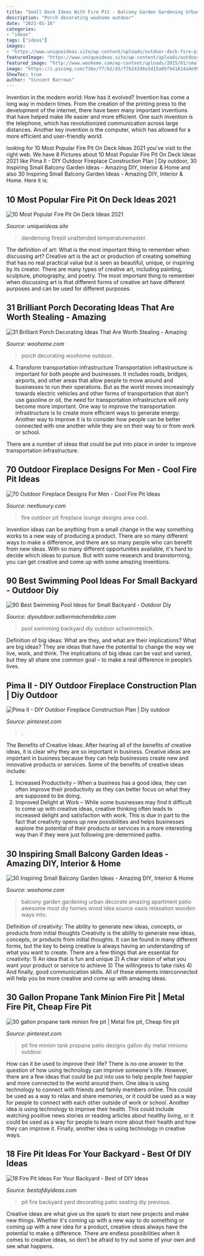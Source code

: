 ```yaml
---
title: "Small Deck Ideas With Fire Pit - Balcony Garden Gardening Urban Decorate Amazing Apartment Patio Awesome Most Diy Homes Wood Idea Source Oasis Relaxation Wooden Ways Into"
description: "Porch decorating woohome outdoor"
date: "2023-01-16"
categories:
- "ideas"
tags: ["ideas"]
images:
- "https://www.uniqueideas.site/wp-content/uploads/outdoor-deck-fire-pit-design-and-ideas-800x800.jpg"
featuredImage: "https://www.uniqueideas.site/wp-content/uploads/outdoor-deck-fire-pit-design-and-ideas-800x800.jpg"
featured_image: "http://www.woohome.com/wp-content/uploads/2015/01/small-porch-ideas-woohome-30.jpg"
image: "https://i.pinimg.com/736x/f7/b2/43/f7b24330a3d15a05f941814a4e99fe47.jpg"
ShowToc: true
author: "Vincent Barrows"
---
```



Invention in the modern world: How has it evolved?
Invention has come a long way in modern times. From the creation of the printing press to the development of the internet, there have been many important inventions that have helped make life easier and more efficient. One such invention is the telephone, which has revolutionized communication across large distances. Another key invention is the computer, which has allowed for a more efficient and user-friendly world.

	

		
looking for 10 Most Popular Fire Pit On Deck Ideas 2021 you've visit to the right web. We have 8 Pictures about 10 Most Popular Fire Pit On Deck Ideas 2021 like Pima II - DIY Outdoor Fireplace Construction Plan | Diy outdoor, 30 Inspiring Small Balcony Garden Ideas - Amazing DIY, Interior &amp; Home and also 30 Inspiring Small Balcony Garden Ideas - Amazing DIY, Interior &amp; Home. Here it is:
		
    
## 10 Most Popular Fire Pit On Deck Ideas 2021

<img loading=lazy src="https://www.uniqueideas.site/wp-content/uploads/outdoor-deck-fire-pit-design-and-ideas-800x800.jpg" onerror="this.onerror=null;this.src='https://tse3.mm.bing.net/th?id=OIP.pCTmQVP4U6wyEuOmlMZIlAHaHa&amp;pid=15.1';" alt="10 Most Popular Fire Pit On Deck Ideas 2021">

_Source: uniqueideas.site_

>dandenong firepit unattended temperaturemaster. 

	

The definition of art: What is the most important thing to remember when discussing art?
Creative art is the act or production of creating something that has no real practical value but is seen as beautiful, unique, or inspiring by its creator. There are many types of creative art, including painting, sculpture, photography, and poetry. The most important thing to remember when discussing art is that different forms of creative art have different purposes and can be used for different purposes.

    
## 31 Brilliant Porch Decorating Ideas That Are Worth Stealing - Amazing

<img loading=lazy src="http://www.woohome.com/wp-content/uploads/2015/01/small-porch-ideas-woohome-30.jpg" onerror="this.onerror=null;this.src='https://tse2.mm.bing.net/th?id=OIP.OqXbJYvFMseHvzW9VDlQHQHaLK&amp;pid=15.1';" alt="31 Brilliant Porch Decorating Ideas That Are Worth Stealing - Amazing">

_Source: woohome.com_

>porch decorating woohome outdoor. 

	

4) Transform transportation infrastructure
Transportation infrastructure is important for both people and businesses. It includes roads, bridges, airports, and other areas that allow people to move around and businesses to run their operations. But as the world moves increasingly towards electric vehicles and other forms of transportation that don't use gasoline or oil, the need for transportation infrastructure will only become more important. 
One way to improve the transportation infrastructure is to create more efficient ways to generate energy. Another way to improve it is to consider how people can be better connected with one another while they are on their way to or from work or school. 

There are a number of ideas that could be put into place in order to improve transportation infrastructure.

    
## 70 Outdoor Fireplace Designs For Men - Cool Fire Pit Ideas

<img loading=lazy src="http://nextluxury.com/wp-content/uploads/cement-fire-pit-outdoor-lounge-area.jpg" onerror="this.onerror=null;this.src='https://tse3.mm.bing.net/th?id=OIP.tslu44sKQHpFYZdCN1_MlQHaHa&amp;pid=15.1';" alt="70 Outdoor Fireplace Designs For Men - Cool Fire Pit Ideas">

_Source: nextluxury.com_

>fire outdoor pit fireplace lounge designs area cool. 

	

Invention ideas can be anything from a small change in the way something works to a new way of producing a product. There are so many different ways to make a difference, and there are so many people who can benefit from new ideas. With so many different opportunities available, it's hard to decide which ideas to pursue. But with some research and brainstorming, you can get creative and come up with some amazing inventions.

    
## 90 Best Swimming Pool Ideas For Small Backyard - Outdoor Diy

<img loading=lazy src="http://diyoutdoor.selbermachendeko.com/wp-content/uploads/2019/09/90-Best-Swimming-Pool-Ideas-for-Small-Backyard.jpg" onerror="this.onerror=null;this.src='https://tse3.mm.bing.net/th?id=OIP.FuJhZdKdhhVd3Dm8OMX1ygHaFO&amp;pid=15.1';" alt="90 Best Swimming Pool Ideas for Small Backyard - Outdoor Diy">

_Source: diyoutdoor.selbermachendeko.com_

>pool swimming backyard diy outdoor schwimmteich. 

	

Definition of big ideas: What are they, and what are their implications?
What are big ideas? They are ideas that have the potential to change the way we live, work, and think. The implications of big ideas can be vast and varied, but they all share one common goal – to make a real difference in people’s lives.

    
## Pima II - DIY Outdoor Fireplace Construction Plan | Diy Outdoor

<img loading=lazy src="https://i.pinimg.com/736x/f7/b2/43/f7b24330a3d15a05f941814a4e99fe47.jpg" onerror="this.onerror=null;this.src='https://tse2.mm.bing.net/th?id=OIP.ezS2o44AU4XOl3dwQKJzlwHaJ3&amp;pid=15.1';" alt="Pima II - DIY Outdoor Fireplace Construction Plan | Diy outdoor">

_Source: pinterest.com_

>. 

	

The Benefits of Creative Ideas: After hearing all of the benefits of creative ideas, it is clear why they are so important in business.
Creative ideas are important in business because they can help businesses create new and innovative products or services. Some of the benefits of creative ideas include: 
1. Increased Productivity – When a business has a good idea, they can often improve their productivity as they can better focus on what they are supposed to be doing. 
2. Improved Delight at Work – While some businesses may find it difficult to come up with creative ideas, creative thinking often leads to increased delight and satisfaction with work. This is due in part to the fact that creativity opens up new possibilities and helps businesses explore the potential of their products or services in a more interesting way than if they were just following pre-determined paths. 

    
## 30 Inspiring Small Balcony Garden Ideas - Amazing DIY, Interior &amp; Home

<img loading=lazy src="http://www.woohome.com/wp-content/uploads/2014/04/Small-Balcony-Garden-ideas-30.jpg" onerror="this.onerror=null;this.src='https://tse3.mm.bing.net/th?id=OIP.HwafJTtPIH_8YCVUf01MCAHaJ4&amp;pid=15.1';" alt="30 Inspiring Small Balcony Garden Ideas - Amazing DIY, Interior &amp; Home">

_Source: woohome.com_

>balcony garden gardening urban decorate amazing apartment patio awesome most diy homes wood idea source oasis relaxation wooden ways into. 

	

Definition of creativity: The ability to generate new ideas, concepts, or products from initial thoughts
Creativity is the ability to generate new ideas, concepts, or products from initial thoughts. It can be found in many different forms, but the key to being creative is always having an understanding of what you want to create. There are a few things that are essential for creativity: 1) An idea that is fun and unique 2) A clear vision of what you want your product or service to achieve 3) The willingness to take risks 4) And finally, good communication skills. All of these elements interconnected will help you be more creative and come up with amazing ideas.

    
## 30 Gallon Propane Tank Minion Fire Pit | Metal Fire Pit, Cheap Fire Pit

<img loading=lazy src="https://i.pinimg.com/736x/40/a0/df/40a0dfdf2b0aabe065b1bc622cc41d8d.jpg" onerror="this.onerror=null;this.src='https://tse4.mm.bing.net/th?id=OIP.ylOiygeWRbsbAZQLozTSPwHaNK&amp;pid=15.1';" alt="30 gallon propane tank minion fire pit | Metal fire pit, Cheap fire pit">

_Source: pinterest.com_

>pit fire minion tank propane patio designs gallon diy metal minions outdoor. 

	

How can it be used to improve their life?
There is no one answer to the question of how using technology can improve someone's life. However, there are a few ideas that could be put into use to help people feel happier and more connected to the world around them. One idea is using technology to connect with friends and family members online. This could be used as a way to relax and share memories, or it could be used as a way for people to connect with each other outside of work or school. Another idea is using technology to improve their health. This could include watching positive news stories or reading articles about healthy living, or it could be used as a way for people to learn more about their health and how they can improve it. Finally, another idea is using technology in creative ways.

    
## 18 Fire Pit Ideas For Your Backyard - Best Of DIY Ideas

<img loading=lazy src="http://bestofdiyideas.com/wp-content/uploads/2016/09/fire-pit-ideas-for-back-yard-seating-decorating.jpg" onerror="this.onerror=null;this.src='https://tse4.mm.bing.net/th?id=OIP.SqqNAPofzkml5-95Ei9-7gHaLI&amp;pid=15.1';" alt="18 Fire Pit Ideas For Your Backyard - Best of DIY Ideas">

_Source: bestofdiyideas.com_

>pit fire backyard yard decorating patio seating diy previous. 

	

Creative ideas are what give us the spark to start new projects and make new things. Whether it's coming up with a new way to do something or coming up with a new idea for a product, creative ideas always have the potential to make a difference. There are endless possibilities when it comes to creative ideas, so don't be afraid to try out some of your own and see what happens.


